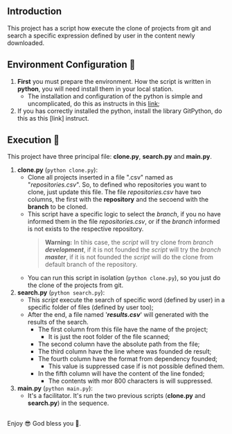 ## Introduction

This project has a script how execute the clone of projects from git and search a specific expression defined by user in the content  newly downloaded.
 
## Environment Configuration 🚧 
1) **First**  you must prepare the environment. How the script is written in **python**, you will need install them in your local station. 
    - The installation and configuration of the python is simple and uncomplicated, do this as instructs in this [link](www.python.org);
2) If you has correctly installed the python, install the library GitPython, do this as this [link] instruct.

## Execution  🚀
This project have three principal file: **clone.py**, **search.py** and **main.py**.
1) **clone.py**  (``python clone.py``):
    - Clone all projects inserted in a file ".csv" named as "*repositories.csv*". So, to defined who repositories you want to clone, just update this file.
        The file *repositories.csv* have two columns, the first with the **repository** and the secoend with the **branch** to be cloned.
    - This script have a specific logic to select the *branch*, if you no have informed them in the file *repositories.csv*, or if the *branch* informed is not exists to the respective repository.
      > **Warning:** In tihis case, the *script* will try clone from *branch* ***development***, if it is not founded the *script* will try the *branch* ***master***, if it is not founded the *script* will do the clone from default branch of the repository.
    - You can run this script in isolation (``python clone.py``), so you just do the clone of the projects from git.
2) **search.py** (``python search.py``):
    - This *script* execute the search of specific word (defined by user) in a specific folder of files (defined by user too);
    - After the end, a file named '***results.csv***' will generated with the results of the search.
      - The first column from this file have the name of the project;
          - It is just the root folder of the file scanned;
      - The second column have the absolute path from the file;
      - The third column have the line where was founded de result;
      - The fourth column have the format from dependency founded;
          - This value is suppressed case if is not possible defined them.
      - In the fifth column will have the content of the line fonded;
         - The contents with mor 800 characters is will suppressed.
3) **main.py** (``python main.py``):
   - It's a facilitator. It's run the two previous scripts (**clone.py** and **search.py**) in the sequence.
    




## 

Enjoy 😎 God bless you 🙌.